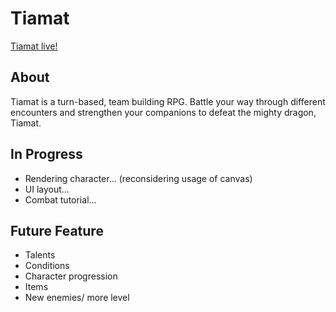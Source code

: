 # Tiamat
[Tiamat live!](https://khoa0101.github.io/Tiamat/)
## About
Tiamat is a turn-based, team building RPG. Battle your way through different encounters and strengthen your companions to defeat the mighty dragon, Tiamat.
## In Progress
* Rendering character... (reconsidering usage of canvas)
* UI layout...
* Combat tutorial...
## Future Feature
* Talents
* Conditions
* Character progression
* Items
* New enemies/ more level 
